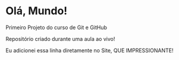 # Olá, Mundo!
Primeiro Projeto do curso de Git e GitHub

Repositório criado durante uma aula ao vivo!

Eu adicionei essa linha diretamente no Site, QUE IMPRESSIONANTE!
